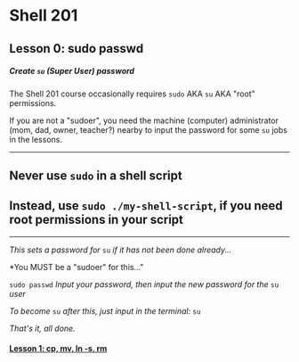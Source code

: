 # Shell 201
## Lesson 0: sudo passwd

##### Create `su` (Super User) password

The Shell 201 course occasionally requires `sudo` AKA `su` AKA "root" permissions.

If you are not a "sudoer", you need the machine (computer) administrator (mom, dad, owner, teacher?) nearby to input the password for some `su` jobs in the lessons.


___

## Never use `sudo` in a shell script
## Instead, use `sudo ./my-shell-script`, if you need root permissions in your script

___

*This sets a password for* `su` *if it has not been done already...*

*You MUST be a "sudoer" for this..."

`sudo passwd` *Input your password, then input the new password for the* `su` *user*

*To become* `su` *after this, just input in the terminal:* `su`

*That's it, all done.*

#### [Lesson 1: cp, mv, ln -s, rm](https://github.com/inkVerb/vip/blob/master/201-shell/Lesson-01.md)
